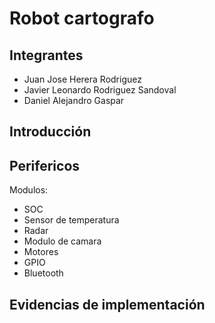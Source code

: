 # Robot cartografo
##  Integrantes
* Juan Jose Herera Rodriguez
* Javier Leonardo Rodriguez Sandoval
* Daniel Alejandro Gaspar

##  Introducción

##  Perifericos
Modulos:
* SOC
* Sensor de temperatura
* Radar
* Modulo de camara
* Motores
* GPIO
* Bluetooth



## Evidencias de implementación
